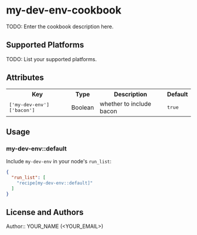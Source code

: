 # my-dev-env-cookbook

TODO: Enter the cookbook description here.

## Supported Platforms

TODO: List your supported platforms.

## Attributes

<table>
  <tr>
    <th>Key</th>
    <th>Type</th>
    <th>Description</th>
    <th>Default</th>
  </tr>
  <tr>
    <td><tt>['my-dev-env']['bacon']</tt></td>
    <td>Boolean</td>
    <td>whether to include bacon</td>
    <td><tt>true</tt></td>
  </tr>
</table>

## Usage

### my-dev-env::default

Include `my-dev-env` in your node's `run_list`:

```json
{
  "run_list": [
    "recipe[my-dev-env::default]"
  ]
}
```

## License and Authors

Author:: YOUR_NAME (<YOUR_EMAIL>)
